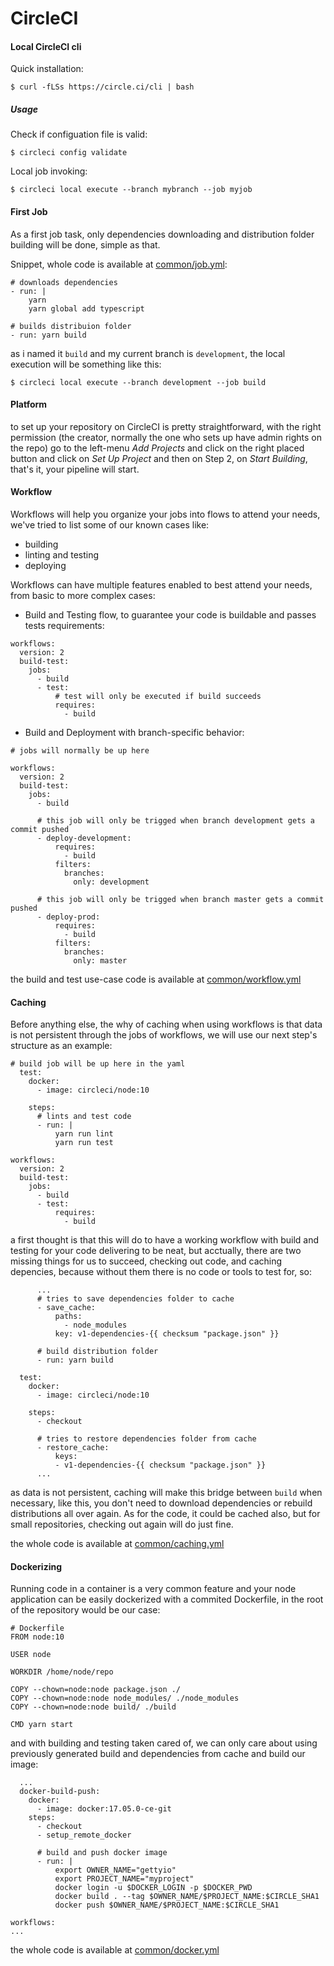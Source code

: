 # CircleCI

#### Local CircleCI cli

Quick installation:

`$ curl -fLSs https://circle.ci/cli | bash`

##### Usage

Check if configuation file is valid:

`$ circleci config validate`

Local job invoking:

`$ circleci local execute --branch mybranch --job myjob`

#### First Job

As a first job task, only dependencies downloading and distribution folder building will be done, simple as that.

Snippet, whole code is available at [common/job.yml](common/job.yml):
```
# downloads dependencies
- run: |
    yarn
    yarn global add typescript

# builds distribuion folder
- run: yarn build
```

as i named it `build` and my current branch is `development`, the local execution will be something like this:

`$ circleci local execute --branch development --job build`

#### Platform

to set up your repository on CircleCI is pretty straightforward, with the right permission (the creator, normally the one who sets up have admin rights on the repo) go to the left-menu _Add Projects_ and click on the right placed button and click on _Set Up Project_ and then on Step 2, on _Start Building_, that's it, your pipeline will start.

#### Workflow

Workflows will help you organize your jobs into flows to attend your needs, we've tried to list some of our known cases like:
- building
- linting and testing
- deploying

Workflows can have multiple features enabled to best attend your needs, from basic to more complex cases:

- Build and Testing flow, to guarantee your code is buildable and passes tests requirements:
```
workflows:
  version: 2
  build-test:
    jobs:
      - build
      - test:
          # test will only be executed if build succeeds
          requires:
            - build
```
- Build and Deployment with branch-specific behavior:
```
# jobs will normally be up here

workflows:
  version: 2
  build-test:
    jobs:
      - build

      # this job will only be trigged when branch development gets a commit pushed
      - deploy-development:
          requires:
            - build
          filters:
            branches:
              only: development

      # this job will only be trigged when branch master gets a commit pushed
      - deploy-prod:
          requires:
            - build
          filters:
            branches:
              only: master
```

the build and test use-case code is available at [common/workflow.yml](common/workflow.yml)

#### Caching

Before anything else, the why of caching when using workflows is that data is not persistent through the jobs of workflows, we will use our next step's structure as an example:
```
# build job will be up here in the yaml
  test:
    docker:
      - image: circleci/node:10

    steps:
      # lints and test code
      - run: |
          yarn run lint
          yarn run test

workflows:
  version: 2
  build-test:
    jobs:
      - build
      - test:
          requires:
            - build
```

a first thought is that this will do to have a working workflow with build and testing for your code delivering to be neat, but acctually, there are two missing things for us to succeed, checking out code, and caching depencies, because without them there is no code or tools to test for, so:
```
      ...
      # tries to save dependencies folder to cache
      - save_cache:
          paths:
            - node_modules
          key: v1-dependencies-{{ checksum "package.json" }}
      
      # build distribution folder
      - run: yarn build

  test:
    docker:
      - image: circleci/node:10

    steps:
      - checkout

      # tries to restore dependencies folder from cache
      - restore_cache:
          keys:
          - v1-dependencies-{{ checksum "package.json" }}
      ...
```

as data is not persistent, caching will make this bridge between `build` when necessary, like this, you don't need to download dependencies or rebuild distributions all over again. As for the code, it could be cached also, but for small repositories, checking out again will do just fine.

the whole code is available at [common/caching.yml](common/caching.yml)

#### Dockerizing

Running code in a container is a very common feature and your node application can be easily dockerized with a commited Dockerfile, in the root of the repository would be our case:
```
# Dockerfile
FROM node:10

USER node

WORKDIR /home/node/repo

COPY --chown=node:node package.json ./
COPY --chown=node:node node_modules/ ./node_modules
COPY --chown=node:node build/ ./build

CMD yarn start
```

and with building and testing taken cared of, we can only care about using previously generated build and dependencies from cache and build our image:

```
  ...
  docker-build-push:
    docker:
      - image: docker:17.05.0-ce-git
    steps:
      - checkout
      - setup_remote_docker

      # build and push docker image
      - run: |
          export OWNER_NAME="gettyio"
          export PROJECT_NAME="myproject"
          docker login -u $DOCKER_LOGIN -p $DOCKER_PWD
          docker build . --tag $OWNER_NAME/$PROJECT_NAME:$CIRCLE_SHA1
          docker push $OWNER_NAME/$PROJECT_NAME:$CIRCLE_SHA1

workflows:
...
```

the whole code is available at [common/docker.yml](common/docker.yml)
